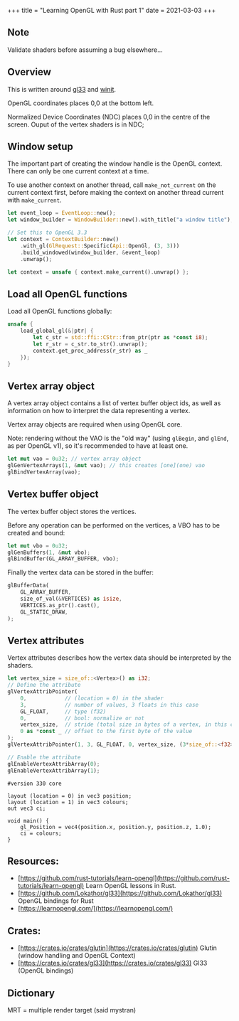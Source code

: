 +++
title = "Learning OpenGL with Rust part 1"
date = 2021-03-03
+++

## Note

Validate shaders before assuming a bug elsewhere...

## Overview

This is written around [gl33](https://crates.io/crates/gl33) and
[winit](https://crates.io/crates/winit).

OpenGL coordinates places 0,0 at the bottom left.

Normalized Device Coordinates (NDC) places 0,0 in the centre of the screen.
Ouput of the vertex shaders is in NDC;

## Window setup

The important part of creating the window handle is the OpenGL context.
There can only be one current context at a time. 

To use another context on another thread, call `make_not_current` on the current
context first, before making the context on another thread current with `make_current`.

```rust
let event_loop = EventLoop::new();
let window_builder = WindowBuilder::new().with_title("a window title");

// Set this to OpenGL 3.3
let context = ContextBuilder::new()
    .with_gl(GlRequest::Specific(Api::OpenGl, (3, 3)))
    .build_windowed(window_builder, &event_loop)
    .unwrap();

let context = unsafe { context.make_current().unwrap() };
```

## Load all OpenGL functions 

Load all OpenGL functions globally:

```rust
unsafe {
    load_global_gl(&|ptr| {
        let c_str = std::ffi::CStr::from_ptr(ptr as *const i8);
        let r_str = c_str.to_str().unwrap();
        context.get_proc_address(r_str) as _
    });
}
```

## Vertex array object

A vertex array object contains a list of vertex buffer object ids, as well as
information on how to interpret the data representing a vertex.

Vertex array objects are required when using OpenGL core.

Note: rendering without the VAO is the "old way" (using `glBegin`, and `glEnd`,
as per OpenGL v1), so it's recommended to have at least one.

```rust
let mut vao = 0u32; // vertex array object
glGenVertexArrays(1, &mut vao); // this creates [one](one) vao
glBindVertexArray(vao);
```

## Vertex buffer object

The vertex buffer object stores the vertices.

Before any operation can be performed on the vertices, a VBO has to be created
and bound:

```rust
let mut vbo = 0u32;
glGenBuffers(1, &mut vbo);
glBindBuffer(GL_ARRAY_BUFFER, vbo);
```

Finally the vertex data can be stored in the buffer:

```rust
glBufferData(
    GL_ARRAY_BUFFER,
    size_of_val(&VERTICES) as isize,
    VERTICES.as_ptr().cast(),
    GL_STATIC_DRAW,
);
```


## Vertex attributes

Vertex attributes describes how the vertex data should be interpreted by the
shaders.

```rust
let vertex_size = size_of::<Vertex>() as i32;
// Define the attribute
glVertexAttribPointer(
    0,            // (location = 0) in the shader
    3,            // number of values, 3 floats in this case
    GL_FLOAT,     // type (f32)
    0,            // bool: normalize or not
    vertex_size,  // stride (total size in bytes of a vertex, in this case)
    0 as *const _ // offset to the first byte of the value
);
glVertexAttribPointer(1, 3, GL_FLOAT, 0, vertex_size, (3*size_of::<f32>()) as *const _);

// Enable the attribute
glEnableVertexAttribArray(0);
glEnableVertexAttribArray(1);
```

```sl
#version 330 core

layout (location = 0) in vec3 position;
layout (location = 1) in vec3 colours;
out vec3 ci;

void main() {
    gl_Position = vec4(position.x, position.y, position.z, 1.0);
    ci = colours;
}
```


## Resources:

* [https://github.com/rust-tutorials/learn-opengl](https://github.com/rust-tutorials/learn-opengl) Learn OpenGL lessons in Rust.
* [https://github.com/Lokathor/gl33](https://github.com/Lokathor/gl33) OpenGL
  bindings for Rust
* [https://learnopengl.com/](https://learnopengl.com/)

## Crates:

* [https://crates.io/crates/glutin](https://crates.io/crates/glutin) Glutin
  (window handling and OpenGL Context)
* [https://crates.io/crates/gl33](https://crates.io/crates/gl33) Gl33 (OpenGL bindings)

## Dictionary

MRT = multiple render target (said mystran)

